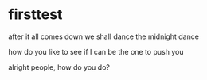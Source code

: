 # firsttest

after it all comes down we shall dance the midnight dance

how do you like to see if I can be the one to push you 


alright people, how do you do? 
